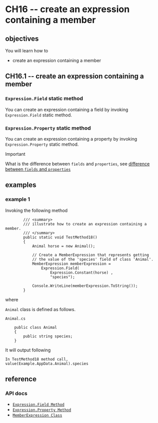 # CH16 -- create an expression containing a member
## objectives
You will learn how to

+ create an expression containing a member

## CH16.1 -- create an expression containing a member
### `Expression.Field` static method
You can create an expression containing a field by invoking `Expression.Field` static method.

### `Expression.Property` static method
You can create an expression containing a property by invoking `Expression.Property` static method.

> [!IMPORTANT]
> What is the difference between `fields` and `properties`, see [difference between `fields` and `properties`](https://g.co/gemini/share/7461cadebf80)

## examples
### example 1
Invoking the following method

```
        /// <summary>
        /// illustrate how to create an expression containing a member.
        /// </summary>
        public static void TestMethod18()
        {
            Animal horse = new Animal();

            // Create a MemberExpression that represents getting
            // the value of the 'species' field of class 'Animal'.
            MemberExpression memberExpression =
                Expression.Field(
                    Expression.Constant(horse) ,
                    "species");

            Console.WriteLine(memberExpression.ToString());
        }
```

where

`Animal` class is defined as follows.

`Animal.cs`

```
    public class Animal
    {
        public string species;
    }
```

It will output following

```
In TestMethod18 method call,
value(Example.AppData.Animal).species
```

## reference
### API docs
+ [`Expression.Field Method`](https://learn.microsoft.com/en-us/dotnet/api/system.linq.expressions.expression.field?view=net-8.0)
+ [`Expression.Property Method`](https://learn.microsoft.com/en-us/dotnet/api/system.linq.expressions.expression.property?view=net-8.0)
+ [`MemberExpression Class`](https://learn.microsoft.com/en-us/dotnet/api/system.linq.expressions.memberexpression?view=net-8.0)
